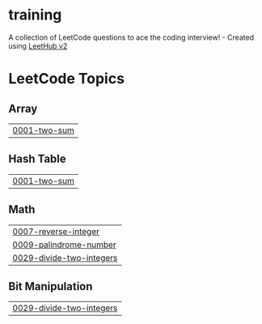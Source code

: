 # training
A collection of LeetCode questions to ace the coding interview! - Created using [LeetHub v2](https://github.com/arunbhardwaj/LeetHub-2.0)

<!---LeetCode Topics Start-->
# LeetCode Topics
## Array
|  |
| ------- |
| [0001-two-sum](https://github.com/thanushtharun/training/tree/master/0001-two-sum) |
## Hash Table
|  |
| ------- |
| [0001-two-sum](https://github.com/thanushtharun/training/tree/master/0001-two-sum) |
## Math
|  |
| ------- |
| [0007-reverse-integer](https://github.com/thanushtharun/training/tree/master/0007-reverse-integer) |
| [0009-palindrome-number](https://github.com/thanushtharun/training/tree/master/0009-palindrome-number) |
| [0029-divide-two-integers](https://github.com/thanushtharun/training/tree/master/0029-divide-two-integers) |
## Bit Manipulation
|  |
| ------- |
| [0029-divide-two-integers](https://github.com/thanushtharun/training/tree/master/0029-divide-two-integers) |
<!---LeetCode Topics End-->